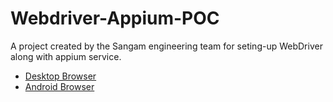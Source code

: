 # Webdriver-Appium-POC

A project created by the Sangam engineering team for seting-up WebDriver along with appium service.

- [Desktop Browser](./docs/desktop-browser.md)
- [Android Browser](./docs/mobile-browser.md)
